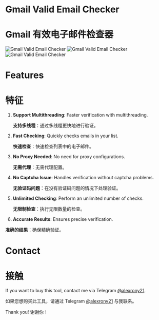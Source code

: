 # Gmail Valid Email Checker
# Gmail 有效电子邮件检查器

![Gmail Valid Email Checker](https://raw.githubusercontent.com/alexrony21/Gmail-Valid-Email-Checker/main/Main_Checker.png)
![Gmail Valid Email Checker](https://raw.githubusercontent.com/alexrony21/Gmail-Valid-Email-Checker/main/Live_Proof.png)
![Gmail Valid Email Checker](https://raw.githubusercontent.com/alexrony21/Gmail-Valid-Email-Checker/main/Dead_Proof.png)

# Features
# 特征

1. **Support Multithreading**: Faster verification with multithreading.

   **支持多线程**：通过多线程更快地进行验证。
3. **Fast Checking**: Quickly checks emails in your list.

   **快速检查**：快速检查列表中的电子邮件。
5. **No Proxy Needed**: No need for proxy configurations.

   **无需代理**：无需代理配置。
7. **No Captcha Issue**: Handles verification without captcha problems.

   **无验证码问题**：在没有验证码问题的情况下处理验证。
9. **Unlimited Checking**: Perform an unlimited number of checks.

   **无限制检查**：执行无限数量的检查。
11. **Accurate Results**: Ensures precise verification.

   **准确的结果**：确保精确验证。


# Contact
# 接触

If you want to buy this tool, contact me via Telegram [@alexrony21](https://t.me/alexrony21). 

如果您想购买此工具，请通过 Telegram [@alexrony21](https://t.me/alexrony21) 与我联系。

Thank you!
谢谢你！
